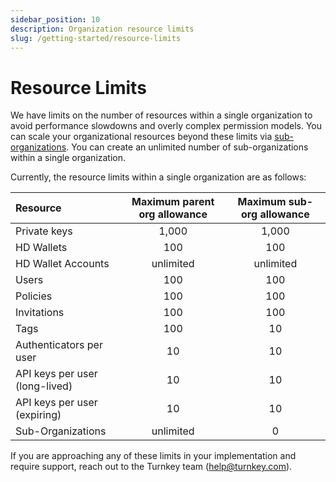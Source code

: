 ```yaml
---
sidebar_position: 10
description: Organization resource limits
slug: /getting-started/resource-limits
---
```


# Resource Limits

We have limits on the number of resources within a single organization to avoid performance slowdowns and overly complex permission models. You can scale your organizational resources beyond these limits via [sub-organizations](/concepts/Sub-Organizations). You can create an unlimited number of sub-organizations within a single organization.

Currently, the resource limits within a single organization are as follows:

| Resource                       | Maximum parent org allowance | Maximum sub-org allowance |
| :----------------------------- | :--------------------------: | :-----------------------: |
| Private keys                   |            1,000             |           1,000           |
| HD Wallets                     |             100              |            100            |
| HD Wallet Accounts             |          unlimited           |         unlimited         |
| Users                          |             100              |            100            |
| Policies                       |             100              |            100            |
| Invitations                    |             100              |            100            |
| Tags                           |             100              |            10             |
| Authenticators per user        |              10              |            10             |
| API keys per user (long-lived) |              10              |            10             |
| API keys per user (expiring)   |              10              |            10             |
| Sub-Organizations              |          unlimited           |             0             |

If you are approaching any of these limits in your implementation and require support, reach out to the Turnkey team (<help@turnkey.com>).
